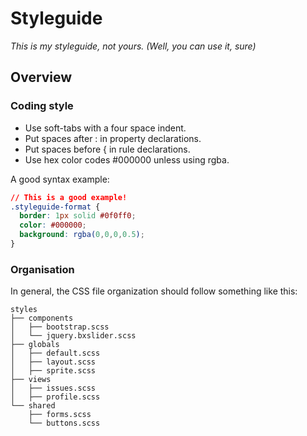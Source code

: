 # Styleguide
_This is my styleguide, not yours. (Well, you can use it, sure)_

## Overview

### Coding style

- Use soft-tabs with a four space indent.
- Put spaces after : in property declarations.
- Put spaces before { in rule declarations.
- Use hex color codes #000000 unless using rgba.

A good syntax example:

``` css
// This is a good example!
.styleguide-format {
  border: 1px solid #0f0ff0;
  color: #000000;
  background: rgba(0,0,0,0.5);
}
```

### Organisation

In general, the CSS file organization should follow something like this:

```
styles
├── components
│   ├── bootstrap.scss
│   └── jquery.bxslider.scss
├── globals
│   ├── default.scss
│   ├── layout.scss
│   ├── sprite.scss
├── views
│   ├── issues.scss
│   ├── profile.scss
└── shared
    ├── forms.scss
    └── buttons.scss
```

